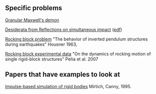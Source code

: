 ## Specific problems
[Granular Maxwell's demon](http://pof.tnw.utwente.nl/3_research/3_g_maxwell.html)

[Desiderata from Reflections on simultaneous impact](http://dl.acm.org/citation.cfm?id=2185602)
([pdf](http://citeseerx.ist.psu.edu/viewdoc/download?doi=10.1.1.245.1015&rep=rep1&type=pdf))

[Rocking block problem](http://www.bssaonline.org/content/53/2/403.short)
"The behavior of inverted pendulum structures during earthquakes" Housner 1963,

[Rocking block experimental data](http://dx.doi.org/10.1002/eqe.739)
"On the dynamics of rocking motion of single rigid-block structures" Peña et al. 2007


## Papers that have examples to look at
[Impulse-based simulation of rigid bodies](http://dl.acm.org/citation.cfm?id=199436)
Mirtich, Canny, 1995.

